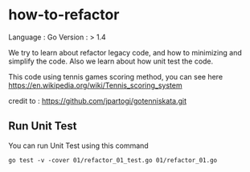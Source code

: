 # how-to-refactor
Language : Go
Version : > 1.4

We try to learn about refactor legacy code, and how to minimizing and simplify the code. Also we learn about how unit test the code.

This code using tennis games scoring method, you can see here https://en.wikipedia.org/wiki/Tennis_scoring_system

credit to : https://github.com/jpartogi/gotenniskata.git

## Run Unit Test
You can run Unit Test using this command
```
go test -v -cover 01/refactor_01_test.go 01/refactor_01.go
```